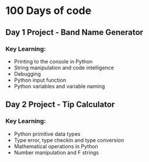 # 100 Days of code

## Day 1 Project - Band Name Generator

### Key Learning:
   - Printing to the console in Python
   - String manipulation and code intelligence
   - Debugging
   - Python input function
   - Python variables and variable naming

## Day 2 Project - Tip Calculator

### Key Learning:
- Python primitive data types
- Type error, type checkin and type conversion
- Mathematical operations in Python
- Number manipulation and F strings




